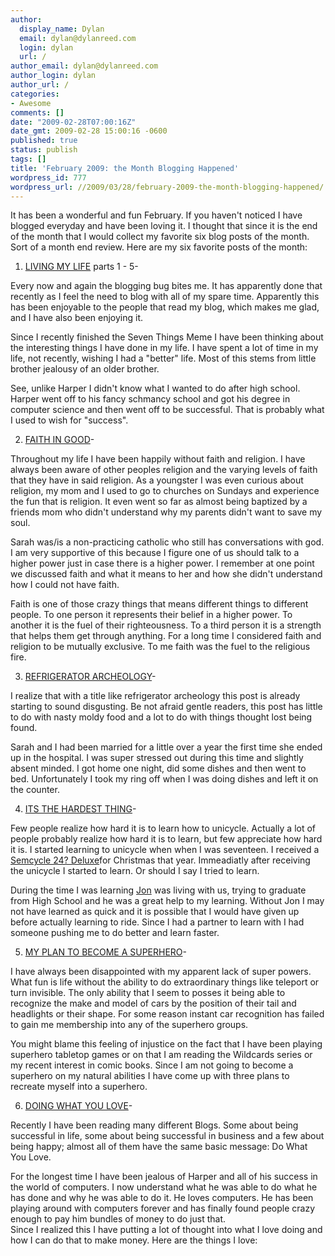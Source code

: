 ```yaml
---
author:
  display_name: Dylan
  email: dylan@dylanreed.com
  login: dylan
  url: /
author_email: dylan@dylanreed.com
author_login: dylan
author_url: /
categories:
- Awesome
comments: []
date: "2009-02-28T07:00:16Z"
date_gmt: 2009-02-28 15:00:16 -0600
published: true
status: publish
tags: []
title: 'February 2009: the Month Blogging Happened'
wordpress_id: 777
wordpress_url: //2009/03/28/february-2009-the-month-blogging-happened/
---
```


It has been a wonderful and fun February. If you haven't noticed I have blogged everyday and have been loving it. I thought that since it is the end of the month that I would collect my favorite six blog posts of the month. Sort of a month end review. Here are my six favorite posts of the month:

  1. [][1][LIVING MY LIFE][1] parts 1 - 5-
  
Every now and again the blogging bug bites me. It has apparently done that recently as I feel the need to blog with all of my spare time. Apparently this has been enjoyable to the people that read my blog, which makes me glad, and I have also been enjoying it.

   [1]: /2009/02/02/living-my-life/

Since I recently finished the Seven Things Meme I have been thinking about the interesting things I have done in my life. I have spent a lot of time in my life, not recently, wishing I had a "better" life. Most of this stems from little brother jealousy of an older brother.

See, unlike Harper I didn't know what I wanted to do after high school. Harper went off to his fancy schmancy school and got his degree in computer science and then went off to be successful. That is probably what I used to wish for "success".

  2. [FAITH IN GOOD][2]-
  
 

   [2]: /2009/02/15/faith-in-good/

Throughout my life I have been happily without faith and religion. I have always been aware of other peoples religion and the varying levels of faith that they have in said religion. As a youngster I was even curious about religion, my mom and I used to go to churches on Sundays and experience the fun that is religion. It even went so far as almost being baptized by a friends mom who didn't understand why my parents didn't want to save my soul.

Sarah was/is a non-practicing catholic who still has conversations with god. I am very supportive of this because I figure one of us should talk to a higher power just in case there is a higher power. I remember at one point we discussed faith and what it means to her and how she didn't understand how I could not have faith.

Faith is one of those crazy things that means different things to different people. To one person it represents their belief in a higher power. To another it is the fuel of their righteousness. To a third person it is a strength that helps them get through anything. For a long time I considered faith and religion to be mutually exclusive. To me faith was the fuel to the religious fire.

  3. [REFRIGERATOR ARCHEOLOGY][3]-
  
 

   [3]: /2009/02/18/refrigerator-archeology/

I realize that with a title like refrigerator archeology this post is already starting to sound disgusting. Be not afraid gentle readers, this post has little to do with nasty moldy food and a lot to do with things thought lost being found.

Sarah and I had been married for a little over a year the first time she ended up in the hospital. I was super stressed out during this time and slightly absent minded. I got home one night, did some dishes and then went to bed. Unfortunately I took my ring off when I was doing dishes and left it on the counter.

  4. [ITS THE HARDEST THING][4]-
  
 

   [4]: /2009/02/21/its-the-hardest-thing/

Few people realize how hard it is to learn how to unicycle. Actually a lot of people probably realize how hard it is to learn, but few appreciate how hard it is. I started learning to unicycle when when I was seventeen. I received a [Semcycle 24? Deluxe][5]for Christmas that year. Immeadiatly after receiving the unicycle I started to learn. Or should I say I tried to learn.

   [5]: http://store.semcycle.com/product_info.php?products_id=6

During the time I was learning [Jon][6] was living with us, trying to graduate from High School and he was a great help to my learning. Without Jon I may not have learned as quick and it is possible that I would have given up before actually learning to ride. Since I had a partner to learn with I had someone pushing me to do better and learn faster.

   [6]: http://www.in5anity.org/

  5. [MY PLAN TO BECOME A SUPERHERO][7]-
  
 

   [7]: /2009/02/25/my-plan-to-become-a-superhero/

I have always been disappointed with my apparent lack of super powers. What fun is life without the ability to do extraordinary things like teleport or turn invisible. The only ability that I seem to posses it being able to recognize the make and model of cars by the position of their tail and headlights or their shape. For some reason instant car recognition has failed to gain me membership into any of the superhero groups.

You might blame this feeling of injustice on the fact that I have been playing superhero tabletop games or on that I am reading the Wildcards series or my recent interest in comic books. Since I am not going to become a superhero on my natural abilities I have come up with three plans to recreate myself into a superhero.

  6. [DOING WHAT YOU LOVE][8]-
  
 

   [8]: /2009/02/26/doing-what-you-love/

Recently I have been reading many different Blogs. Some about being successful in life, some about being successful in business and a few about being happy; almost all of them have the same basic message: Do What You Love.

For the longest time I have been jealous of Harper and all of his success in the world of computers. I now understand what he was able to do what he has done and why he was able to do it. He loves computers. He has been playing around with computers forever and has finally found people crazy enough to pay him bundles of money to do just that.  
Since I realized this I have putting a lot of thought into what I love doing and how I can do that to make money. Here are the things I love:
